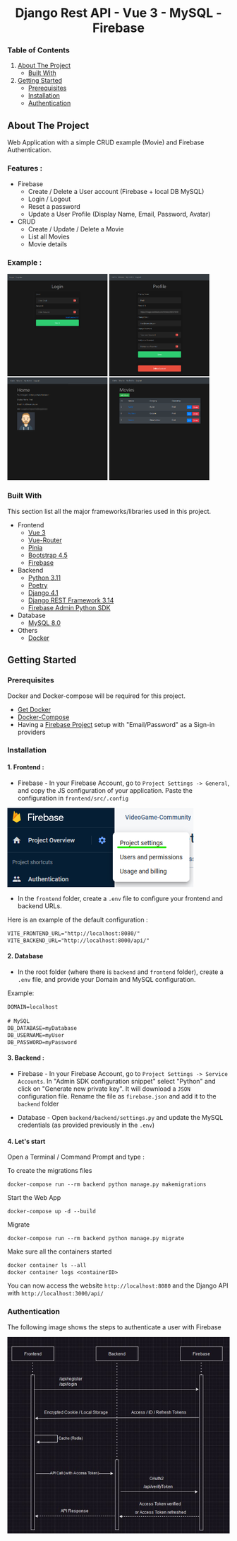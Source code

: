 <div align="center">
  <h1 align="center">Django Rest API - Vue 3 - MySQL - Firebase</h1>
</div>

<!-- TABLE OF CONTENTS -->
### Table of Contents
  <ol>
    <li>
      <a href="#about-the-project">About The Project</a>
      <ul>
        <li><a href="#built-with">Built With</a></li>
      </ul>
    </li>
    <li>
      <a href="#getting-started">Getting Started</a>
      <ul>
        <li><a href="#prerequisites">Prerequisites</a></li>
        <li><a href="#installation">Installation</a></li>
        <li><a href="#authentication">Authentication</a></li>
      </ul>
    </li>
  </ol>

<!-- ABOUT THE PROJECT -->
## About The Project
Web Application with a simple CRUD example (Movie) and Firebase Authentication.
### Features :
* Firebase
  * Create / Delete a User account (Firebase + local DB MySQL)
  * Login / Logout
  * Reset a password
  * Update a User Profile (Display Name, Email, Password, Avatar)
* CRUD
  * Create / Update / Delete a Movie
  * List all Movies
  * Movie details

### Example :
<img src="https://raw.githubusercontent.com/frederic-spielmann/Django-Vue3-Firebase/main/screenshots/login.png" width="45%"></img> 
<img src="https://raw.githubusercontent.com/frederic-spielmann/Django-Vue3-Firebase/main/screenshots/update_profile.png" width="45%"></img> 
<img src="https://raw.githubusercontent.com/frederic-spielmann/Django-Vue3-Firebase/main/screenshots/home.png" width="45%"></img> 
<img src="https://raw.githubusercontent.com/frederic-spielmann/Django-Vue3-Firebase/main/screenshots/crud.png" width="45%"></img> 


### Built With
This section list all the major frameworks/libraries used in this project.

* Frontend
  * [Vue 3](https://vuejs.org/)
  * [Vue-Router](https://router.vuejs.org/)
  * [Pinia](https://pinia.vuejs.org/)
  * [Bootstrap 4.5](https://getbootstrap.com/docs/4.5/getting-started/introduction/)
  * [Firebase](https://firebase.google.com/docs/auth)
* Backend
  * [Python 3.11](https://www.python.org/)
  * [Poetry](https://python-poetry.org/)
  * [Django 4.1](https://www.djangoproject.com/)
  * [Django REST Framework 3.14](https://www.django-rest-framework.org/)
  * [Firebase Admin Python SDK](https://firebase.google.com/docs/reference/admin/python)
* Database
  * [MySQL 8.0](https://www.mysql.com/)
* Others
  * [Docker](https://www.docker.com/)


<!-- GETTING STARTED -->
## Getting Started

### Prerequisites

Docker and Docker-compose will be required for this project.

* [Get Docker](https://docs.docker.com/get-docker/)
* [Docker-Compose](https://docs.docker.com/compose/compose-file/)
* Having a [Firebase Project](https://firebase.google.com) setup with "Email/Password" as a Sign-in providers


### Installation
#### 1. Frontend :
* Firebase - In your Firebase Account, go to `Project Settings -> General`, and copy the JS configuration of your application. Paste the configuration in `frontend/src/.config`

<img src="https://raw.githubusercontent.com/frederic-spielmann/Django-Vue3-Firebase/main/screenshots/firebase.png"></img>

* In the `frontend` folder, create a `.env` file to configure your frontend and backend URLs.

Here is an example of the default configuration :
```
VITE_FRONTEND_URL="http://localhost:8080/"
VITE_BACKEND_URL="http://localhost:8000/api/"
```

#### 2. Database
* In the root folder (where there is `backend` and `frontend` folder), create a `.env` file, and provide your Domain and MySQL configuration.

Example:
```
DOMAIN=localhost

# MySQL
DB_DATABASE=myDatabase
DB_USERNAME=myUser
DB_PASSWORD=myPassword
```


#### 3. Backend :
* Firebase - In your Firebase Account, go to `Project Settings -> Service Accounts`.
In "Admin SDK configuration snippet" select "Python" and click on "Generate new private key".
It will download a `JSON` configuration file. Rename the file as `firebase.json` and add it to the `backend` folder

* Database - Open `backend/backend/settings.py` and update the MySQL credentials (as provided previously in the `.env`)


#### 4. Let's start
Open a Terminal / Command Prompt and type :

To create the migrations files
```
docker-compose run --rm backend python manage.py makemigrations
```

Start the Web App
```
docker-compose up -d --build
```

Migrate
```
docker-compose run --rm backend python manage.py migrate
```

Make sure all the containers started
```
docker container ls --all
docker container logs <containerID>
```

You can now access the website `http://localhost:8080` and the Django API with `http://localhost:3000/api/`

### Authentication

The following image shows the steps to authenticate a user with Firebase

<img src="https://raw.githubusercontent.com/frederic-spielmann/Django-Vue3-Firebase/main/screenshots/auth_diagram.png"></img>
